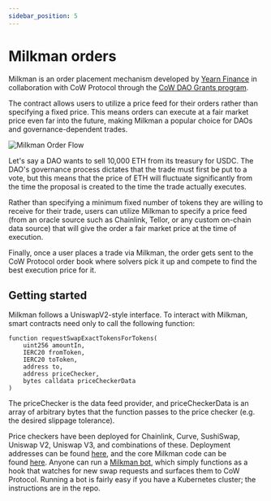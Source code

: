 ```yaml
---
sidebar_position: 5
---
```


# Milkman orders

Milkman is an order placement mechanism developed by [Yearn Finance](https://yearn.fi/) in collaboration with CoW Protocol through the [CoW DAO Grants program](https://grants.cow.fi/). 

The contract allows users to utilize a price feed for their orders rather than specifying a fixed price.
This means orders can execute at a fair market price even far into the future, making Milkman a popular choice for DAOs and governance-dependent trades. 

![Milkman Order Flow](/img/concepts/milkman-order-flow.png)

Let's say a DAO wants to sell 10,000 ETH from its treasury for USDC.
The DAO's governance process dictates that the trade must first be put to a vote, but this means that the price of ETH will fluctuate significantly from the time the proposal is created to the time the trade actually executes.

Rather than specifying a minimum fixed number of tokens they are willing to receive for their trade, users can utilize Milkman to specify a price feed (from an oracle source such as Chainlink, Tellor, or any custom on-chain data source) that will give the order a fair market price at the time of execution. 

Finally, once a user places a trade via Milkman, the order gets sent to the CoW Protocol order book where solvers pick it up and compete to find the best execution price for it. 

## Getting started

Milkman follows a UniswapV2-style interface. To interact with Milkman, smart contracts need only to call the following function:

```solidity
function requestSwapExactTokensForTokens(
	uint256 amountIn,
	IERC20 fromToken,
	IERC20 toToken,
	address to,
	address priceChecker,
	bytes calldata priceCheckerData
)
```

The priceChecker is the data feed provider, and priceCheckerData is an array of arbitrary bytes that the function passes to the price checker (e.g. the desired slippage tolerance).

Price checkers have been deployed for Chainlink, Curve, SushiSwap, Uniswap V2, Uniswap V3, and combinations of these. Deployment addresses can be found [here](https://github.com/charlesndalton/milkman/blob/main/DEPLOYMENTS.md), and the core Milkman code can be found [here](https://github.com/charlesndalton/milkman/blob/main/contracts/Milkman.sol). Anyone can run a [Milkman bot](https://github.com/charlesndalton/milkman-bot), which simply functions as a hook that watches for new swap requests and surfaces them to CoW Protocol. Running a bot is fairly easy if you have a Kubernetes cluster; the instructions are in the repo.
